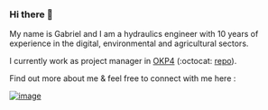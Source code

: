 ### Hi there 👋

My name is Gabriel and I am a hydraulics engineer with 10 years of experience in the digital, environmental and agricultural sectors.

I currently work as project manager in [OKP4](https://okp4.network/) (:octocat: [repo](https://github.com/okp4/)).

Find out more about me & feel free to connect with me here :  

[![image](https://user-images.githubusercontent.com/92780073/142393015-7f73f6d0-d03d-48ad-94f2-082440436c3d.png)](https://www.linkedin.com/in/gabriel-mengin/)

<!--
**Gab-pm/Gab-pm** is a ✨ _special_ ✨ repository because its `README.md` (this file) appears on your GitHub profile.

Here are some ideas to get you started:

- 🔭 I’m currently working on ...
- 🌱 I’m currently learning ...
- 👯 I’m looking to collaborate on ...
- 🤔 I’m looking for help with ...
- 💬 Ask me about ...
- 📫 How to reach me: ...
- 😄 Pronouns: ...
- ⚡ Fun fact: ...
-->

